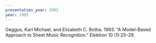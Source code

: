 ```yaml
---
presentation_year: 1993
year: 1993
---
```


Geggus, Karl Michael, and Elizabeth C. Botha. 1993. “A Model-Based Approach to Sheet Music Recognition.” <i>Elektron</i> 10 (1):25–29.